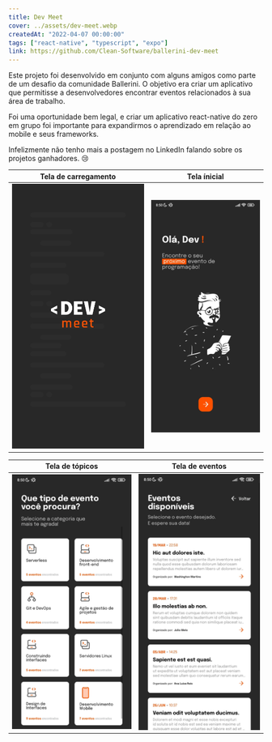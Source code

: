 ```yaml
---
title: Dev Meet
cover: ../assets/dev-meet.webp
createdAt: "2022-04-07 00:00:00"
tags: ["react-native", "typescript", "expo"]
link: https://github.com/Clean-Software/ballerini-dev-meet
---
```


Este projeto foi desenvolvido em conjunto com alguns amigos como parte de um desafio da comunidade Ballerini. O objetivo era criar um aplicativo que permitisse a desenvolvedores encontrar eventos relacionados à sua área de trabalho.

Foi uma oportunidade bem legal, e criar um aplicativo react-native do zero em grupo foi importante para expandirmos o aprendizado em relação ao mobile e seus frameworks.

Infelizmente não tenho mais a postagem no LinkedIn falando sobre os projetos ganhadores. 😢

Tela de carregamento             |  Tela ínicial
:-------------------------:|:-------------------------:
![Imagem mostrando a animação de carregamento](../assets/dev-meet-demo1.webp) | ![Imagem mostrando a tela inicial do aplicativo](../assets/dev-meet-demo2.webp)

Tela de tópicos             |  Tela de eventos
:-------------------------:|:-------------------------:
![Imagem mostrando tópicos que um desenvolvedor poderia escolher](../assets/dev-meet-demo3.webp) | ![Imagem mostrando os eventos relacionados ao tópico selecionado](../assets/dev-meet-demo4.webp)

